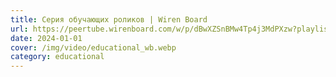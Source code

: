 ```yaml
---
title: Серия обучающих роликов | Wiren Board
url: https://peertube.wirenboard.com/w/p/dBwXZSnBMw4Tp4j3MdPXzw?playlistPosition=1
date: 2024-01-01
cover: /img/video/educational_wb.webp
category: educational
---
```

